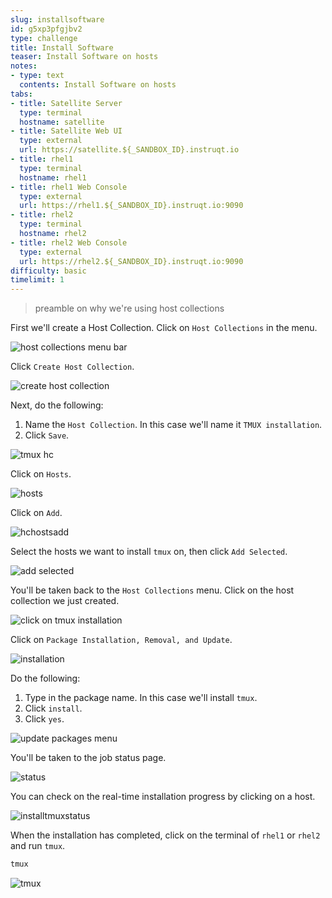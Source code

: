 ```yaml
---
slug: installsoftware
id: g5xp3pfgjbv2
type: challenge
title: Install Software
teaser: Install Software on hosts
notes:
- type: text
  contents: Install Software on hosts
tabs:
- title: Satellite Server
  type: terminal
  hostname: satellite
- title: Satellite Web UI
  type: external
  url: https://satellite.${_SANDBOX_ID}.instruqt.io
- title: rhel1
  type: terminal
  hostname: rhel1
- title: rhel1 Web Console
  type: external
  url: https://rhel1.${_SANDBOX_ID}.instruqt.io:9090
- title: rhel2
  type: terminal
  hostname: rhel2
- title: rhel2 Web Console
  type: external
  url: https://rhel2.${_SANDBOX_ID}.instruqt.io:9090
difficulty: basic
timelimit: 1
---
```

<!-- markdownlint-disable MD033 -->

> preamble on why we're using host collections

First we'll create a Host Collection. Click on `Host Collections` in the menu.

![host collections menu bar](../assets/hostcollectionsmenubar.png)

Click `Create Host Collection`.

![create host collection](../assets/createhostcollection.png)

Next, do the following:

1) Name the `Host Collection`. In this case we'll name it `TMUX installation`.
2) Click `Save`.

![tmux hc](../assets/tmuxinstallationhostcollection.png)

Click on `Hosts`.

![hosts](../assets/hchosts.png)

Click on `Add`.

![hchostsadd](../assets/hchostsadd.png)

Select the hosts we want to install `tmux` on, then click `Add Selected`.

![add selected](../assets/hcaddrhel9hosts.png)

You'll be taken back to the `Host Collections` menu. Click on the host collection we just created.

![click on tmux installation](../assets/clickontmuxinstallation.png)

Click on `Package Installation, Removal, and Update`.

![installation](../assets/packageinstallation.png)

Do the following:

1) Type in the package name. In this case we'll install `tmux`.
2) Click `install`.
3) Click `yes`.

![update packages menu](../assets/updatepackages.png)

You'll be taken to the job status page.

![status](../assets/statusinstall.png)

You can check on the real-time installation progress by clicking on a host.

![installtmuxstatus](../assets/installtmuxstatusonhost.png)

When the installation has completed, click on the terminal of `rhel1` or `rhel2` and run `tmux`.

```bash
tmux
```

![tmux](../assets/2022-08-10_09-02-46.gif)
